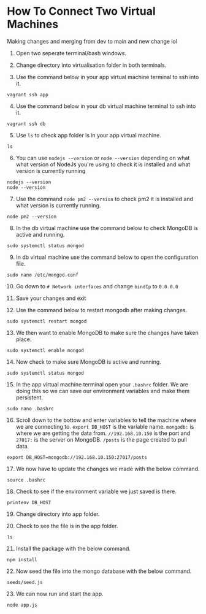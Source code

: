 # How To Connect Two Virtual Machines

Making changes and merging from dev to main and new change lol

1. Open two seperate terminal/bash windows.

2. Change directory into virtualisation folder in both terminals.

3. Use the command below in your app virtual machine terminal to ssh into it.

```
vagrant ssh app
```

4. Use the command below in your db virtual machine terminal to ssh into it.

```
vagrant ssh db
```

5. Use `ls` to check app folder is in your app virtual machine.

```
ls
```

6. You can use `nodejs --version` or `node --version` depending on what what version of NodeJs you're using to check it is installed and what version is currently running

```
nodejs --version
node --version
```

7. Use the command `node pm2 --version` to check pm2 it is installed and what version is currently running.

```
node pm2 --version
```

8. In the db virtual machine use the command below to check MongoDB is active and running.

```
sudo systemctl status mongod
```

9. In db virtual machine use the command below to open the configuration file.

```
sudo nano /etc/mongod.conf
```

10. Go down to `# Network interfaces` and change `bindIp` to `0.0.0.0`

11. Save your changes and exit

12. Use the command below to restart mongodb after making changes.

```
sudo systemctl restart mongod
```

13. We then want to enable MongoDB to make sure the changes have taken place.

```
sudo systemctl enable mongod
```

14. Now check to make sure MongoDB is active and running.

```
sudo systemctl status mongod
```

15. In the app virtual machine terminal open your `.bashrc` folder. We are doing this so we can save our environment variables and make them persistent.

```
sudo nano .bashrc
```

16. Scroll down to the bottow and enter variables to tell the machine where we are connecting to. `export DB_HOST` is the variable name. `mongodb:` is where we are getting the data from. `//192.168.10.150` is the port and `27017:` is the server on MongoDB. `/posts` is the page created to pull data.

```
export DB_HOST=mongodb://192.168.10.150:27017/posts
```

17. We now have to update the changes we made with the below command.

```
source .bashrc
```

18. Check to see if the environment variable we just saved is there.

```
printenv DB_HOST
```

19. Change directory into app folder.

20. Check to see the file is in the app folder.

```
ls
```

21. Install the package with the below command.

```
npm install
```

22. Now seed the file into the mongo database with the below command.

```
seeds/seed.js
```

23. We can now run and start the app.

```
node app.js
```
